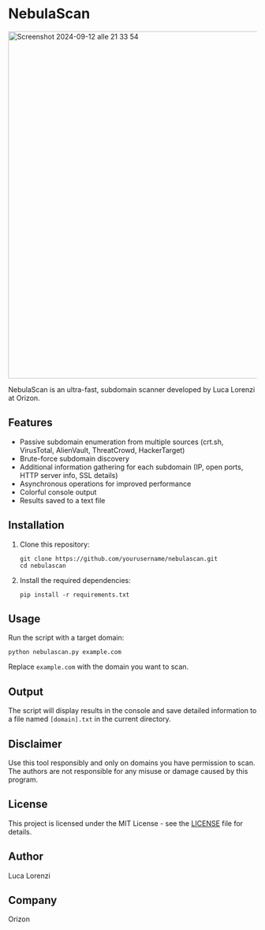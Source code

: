 # NebulaScan

<img width="704" alt="Screenshot 2024-09-12 alle 21 33 54" src="https://github.com/user-attachments/assets/e1c5e517-a7c8-41ee-b86f-93a85169ed96">

NebulaScan is an ultra-fast,  subdomain scanner developed by Luca Lorenzi at Orizon.

## Features

- Passive subdomain enumeration from multiple sources (crt.sh, VirusTotal, AlienVault, ThreatCrowd, HackerTarget)
- Brute-force subdomain discovery
- Additional information gathering for each subdomain (IP, open ports, HTTP server info, SSL details)
- Asynchronous operations for improved performance
- Colorful console output
- Results saved to a text file

## Installation

1. Clone this repository:
   ```
   git clone https://github.com/yourusername/nebulascan.git
   cd nebulascan
   ```

2. Install the required dependencies:
   ```
   pip install -r requirements.txt
   ```

## Usage

Run the script with a target domain:

```
python nebulascan.py example.com
```

Replace `example.com` with the domain you want to scan.

## Output

The script will display results in the console and save detailed information to a file named `[domain].txt` in the current directory.

## Disclaimer

Use this tool responsibly and only on domains you have permission to scan. The authors are not responsible for any misuse or damage caused by this program.

## License

This project is licensed under the MIT License - see the [LICENSE](LICENSE) file for details.

## Author

Luca Lorenzi

## Company

Orizon
